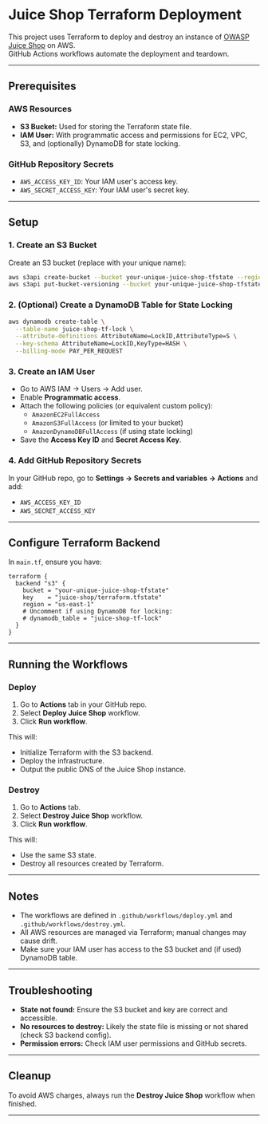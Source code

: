 # Juice Shop Terraform Deployment

This project uses Terraform to deploy and destroy an instance of [OWASP Juice Shop](https://owasp.org/www-project-juice-shop/) on AWS.  
GitHub Actions workflows automate the deployment and teardown.

---

## Prerequisites

### AWS Resources

- **S3 Bucket:** Used for storing the Terraform state file.
- **IAM User:** With programmatic access and permissions for EC2, VPC, S3, and (optionally) DynamoDB for state locking.

### GitHub Repository Secrets

- `AWS_ACCESS_KEY_ID`: Your IAM user's access key.
- `AWS_SECRET_ACCESS_KEY`: Your IAM user's secret key.

---

## Setup

### 1. Create an S3 Bucket

Create an S3 bucket (replace with your unique name):

```bash
aws s3api create-bucket --bucket your-unique-juice-shop-tfstate --region us-east-1
aws s3api put-bucket-versioning --bucket your-unique-juice-shop-tfstate --versioning-configuration Status=Enabled
```

### 2. (Optional) Create a DynamoDB Table for State Locking

```bash
aws dynamodb create-table \
  --table-name juice-shop-tf-lock \
  --attribute-definitions AttributeName=LockID,AttributeType=S \
  --key-schema AttributeName=LockID,KeyType=HASH \
  --billing-mode PAY_PER_REQUEST
```

### 3. Create an IAM User

- Go to AWS IAM → Users → Add user.
- Enable **Programmatic access**.
- Attach the following policies (or equivalent custom policy):
  - `AmazonEC2FullAccess`
  - `AmazonS3FullAccess` (or limited to your bucket)
  - `AmazonDynamoDBFullAccess` (if using state locking)
- Save the **Access Key ID** and **Secret Access Key**.

### 4. Add GitHub Repository Secrets

In your GitHub repo, go to **Settings → Secrets and variables → Actions** and add:

- `AWS_ACCESS_KEY_ID`
- `AWS_SECRET_ACCESS_KEY`

---

## Configure Terraform Backend

In `main.tf`, ensure you have:

```hcl
terraform {
  backend "s3" {
    bucket = "your-unique-juice-shop-tfstate"
    key    = "juice-shop/terraform.tfstate"
    region = "us-east-1"
    # Uncomment if using DynamoDB for locking:
    # dynamodb_table = "juice-shop-tf-lock"
  }
}
```

---

## Running the Workflows

### Deploy

1. Go to **Actions** tab in your GitHub repo.
2. Select **Deploy Juice Shop** workflow.
3. Click **Run workflow**.

This will:
- Initialize Terraform with the S3 backend.
- Deploy the infrastructure.
- Output the public DNS of the Juice Shop instance.

### Destroy

1. Go to **Actions** tab.
2. Select **Destroy Juice Shop** workflow.
3. Click **Run workflow**.

This will:
- Use the same S3 state.
- Destroy all resources created by Terraform.

---

## Notes

- The workflows are defined in `.github/workflows/deploy.yml` and `.github/workflows/destroy.yml`.
- All AWS resources are managed via Terraform; manual changes may cause drift.
- Make sure your IAM user has access to the S3 bucket and (if used) DynamoDB table.

---

## Troubleshooting

- **State not found:** Ensure the S3 bucket and key are correct and accessible.
- **No resources to destroy:** Likely the state file is missing or not shared (check S3 backend config).
- **Permission errors:** Check IAM user permissions and GitHub secrets.

---

## Cleanup

To avoid AWS charges, always run the **Destroy Juice Shop** workflow when finished.

---
